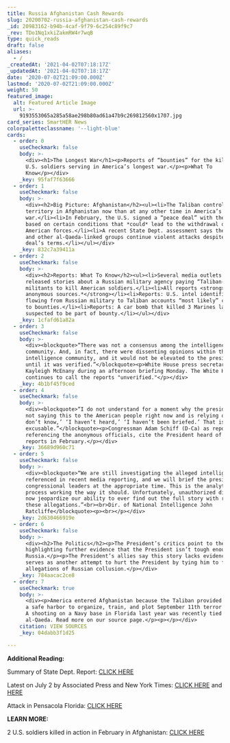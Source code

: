 ```yaml
---
title: Russia Afghanistan Cash Rewards
slug: 20200702-russia-afghanistan-cash-rewards
_id: 20983162-b94b-4caf-9f79-6c254c89f9c7
_rev: TDo1Nq1xkiZakmRW4r7wqB
type: quick_reads
draft: false
aliases:
  - /
_createdAt: '2021-04-02T07:18:17Z'
_updatedAt: '2021-04-02T07:18:17Z'
date: '2020-07-02T21:09:00.000Z'
lastmod: '2020-07-02T21:09:00.000Z'
weight: 50
featured_image:
  alt: Featured Article Image
  url: >-
    9193553065a285a58ae298b80ad61a47b9c269812560x1707.jpg
card_series: SmartHER News
colorpaletteclassname: '--light-blue'
cards:
  - order: 0
    useCheckmark: false
    body: >-
      <div><h1>The Longest War</h1><p>Reports of “bounties” for the killing of
      U.S. soldiers serving in America’s longest war.</p><p>What To
      Know</p></div>
    _key: 95faf7f63666
  - order: 1
    useCheckmark: false
    body: >-
      <div><h2>Big Picture: Afghanistan</h2><ul><li>The Taliban controls more
      territory in Afghanistan now than at any other time in America’s longest
      war.</li><li>In February, the U.S. signed a “peace deal” with the Taliban
      based on certain conditions that *could* lead to the withdrawal of
      American forces.</li><li>A recent State Dept. assessment says the Taliban
      and other al-Qaeda-linked groups continue violent attacks despite the
      deal’s terms.</li></ul></div>
    _key: 832c7a39411a
  - order: 2
    useCheckmark: false
    body: >-
      <div><h2>Reports: What To Know</h2><ul><li>Several media outlets recently
      released stories about a Russian military agency paying “Taliban-linked”
      militants to kill American soldiers.</li><li>All reports <strong>*cite
      anonymous sources.*</strong></li><li>Reports: U.S. intel identified money
      flowing from Russian military to Taliban accounts “most likely” connected
      to bounties.</li><li>Reports: A car bomb that killed 3 Marines last year
      suspected to be part of bounty.</li></ul></div>
    _key: 1cfafd61a82a
  - order: 3
    useCheckmark: false
    body: >-
      <div><blockquote>“There was not a consensus among the intelligence
      community. And, in fact, there were dissenting opinions within the
      intelligence community, and it would not be elevated to the president
      until it was verified.”</blockquote><p>White House press secretary
      Kayleigh McEnany during an afternoon briefing Monday. The White House
      continues to call the reports "unverified."</p></div>
    _key: 4b1bf45f9ced
  - order: 4
    useCheckmark: false
    body: >-
      <div><blockquote>“I do not understand for a moment why the president is
      not saying this to the American people right now and is relying on ‘I
      don’t know,’ ‘I haven’t heard,’ ‘I haven’t been briefed.’ That is just not
      excusable.”</blockquote><p>Congressman Adam Schiff (D-Ca) as reports,
      referencing the anonymous officials, cite the President heard of these
      reports in February.</p></div>
    _key: 36689d960c71
  - order: 5
    useCheckmark: false
    body: >-
      <div><blockquote>“We are still investigating the alleged intelligence
      referenced in recent media reporting, and we will brief the president and
      congressional leaders at the appropriate time. This is the analytic
      process working the way it should. Unfortunately, unauthorized disclosures
      now jeopardize our ability to ever find out the full story with respect to
      these allegations.”<br><br>Dir. of National Intelligence John
      Ratcliffe</blockquote><p><br></p></div>
    _key: 2d630466919e
  - order: 6
    useCheckmark: false
    body: >-
      <div><h2>The Politics</h2><p>The President’s critics point to the story as
      highlighting further evidence that the President isn’t tough enough on
      Russia.</p><p>The President’s allies say this story lacks evidence and
      serves as another attempt to hurt the President by tying him to false
      allegations of Russian collusion.</p></div>
    _key: 784aacac2ce8
  - order: 7
    useCheckmark: true
    body: >-
      <div><p>America entered Afghanistan because the Taliban provided al-Qaeda
      a safe harbor to organize, train, and plot September 11th terror attacks.
      A shooting on a Navy base in Florida last year was recently tied to
      al-Qaeda. Read more on our source page.</p><p></p></div>
    citation: VIEW SOURCES
    _key: 04dabb3f1d25

---
```

**Additional Reading:**

Summary of State Dept. Report: [CLICK HERE](https://www.longwarjournal.org/archives/2020/06/pakistan-a-safe-haven-for-terror-groups-u-s-state-department.php)

Latest on July 2 by Associated Press and New York Times: [CLICK HERE](https://apnews.com/d903d870a96ab53087e3f9dd39ab0198) and [HERE](https://www.nytimes.com/2020/06/30/us/politics/russian-bounties-afghanistan-intelligence.html)

Attack in Pensacola Florida: [CLICK HERE](https://www.nytimes.com/2020/05/18/us/politics/justice-department-al-qaeda-florida-naval-base-shooting.html)

**LEARN MORE:**

2 U.S. soldiers killed in action in February in Afghanistan: [CLICK HERE](https://smarthernews.com/article/u-s-military-spokesman-col-sonny-leggett-on-two-u-s-soldiers-killed-this-weekend-in-afghanistan/)